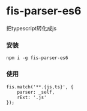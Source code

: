 # fis-parser-es6
把typescript转化成js

### 安装
```
npm i -g fis-parser-es6
```

### 使用
```
fis.match('**.{js,ts}', {
    parser: _self,
    rExt: '.js'
});
```
